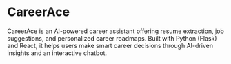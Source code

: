 # CareerAce
CareerAce is an AI-powered career assistant offering resume extraction, job suggestions, and personalized career roadmaps. Built with Python (Flask) and React, it helps users make smart career decisions through AI-driven insights and an interactive chatbot.
